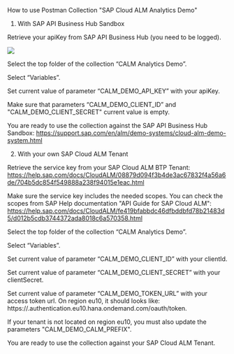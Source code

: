 How to use Postman Collection "SAP Cloud ALM Analytics Demo"

1) With SAP API Business Hub Sandbox

Retrieve your apiKey from SAP API Business Hub (you need to be logged).

![](https://user-images.githubusercontent.com/79574318/212125431-899ba72b-a1b3-4730-89f3-b7c3f121803c.jpg)

Select the top folder of the collection “CALM Analytics Demo”.

Select “Variables”.

Set current value of parameter “CALM_DEMO_API_KEY” with your apiKey.

Make sure that parameters “CALM_DEMO_CLIENT_ID” and "CALM_DEMO_CLIENT_SECRET" current value is empty.

You are ready to use the collection against the SAP API Business Hub Sandbox: https://support.sap.com/en/alm/demo-systems/cloud-alm-demo-system.html

2) With your own SAP Cloud ALM Tenant

Retrieve the service key from your SAP Cloud ALM BTP Tenant: https://help.sap.com/docs/CloudALM/08879d094f3b4de3ac67832f4a56a6de/704b5dc854f549888a238f94015e1eac.html

Make sure the service key includes the needed scopes. You can check the scopes from SAP Help documentation "API Guide for SAP Cloud ALM": https://help.sap.com/docs/CloudALM/fe419bfabbdc46dfbddbfd78b21483d5/d012b5cdb3744372ada8018c6a570358.html

Select the top folder of the collection “CALM Analytics Demo”.

Select “Variables”.

Set current value of parameter “CALM_DEMO_CLIENT_ID” with your clientId.

Set current value of parameter “CALM_DEMO_CLIENT_SECRET” with your clientSecret.

Set current value of parameter “CALM_DEMO_TOKEN_URL” with your access token url. On region eu10, it should looks like: https://<your-tenant>.authentication.eu10.hana.ondemand.com/oauth/token.

If your tenant is not located on region eu10, you must also update the parameters "CALM_DEMO_CALM_PREFIX".

You are ready to use the collection against your SAP Cloud ALM Tenant.

